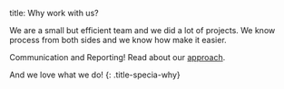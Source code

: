 title: Why work with us?

We are a small but efficient team and we did a lot of projects. We know process from both sides and  we know how make it easier.

Communication and Reporting! Read about our [approach](/page/approach/).

And we love what we do! 
{: .title-specia-why}
